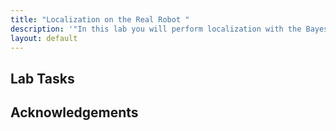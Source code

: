 ```yaml
---
title: "Localization on the Real Robot "
description: '"In this lab you will perform localization with the Bayes filter on your actual robot."'
layout: default
---
```


## Lab Tasks

## Acknowledgements